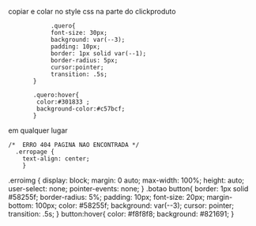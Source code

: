 copiar e colar no style css
na parte do clickproduto




                .quero{
                font-size: 30px;
                background: var(--3);
                padding: 10px;
                border: 1px solid var(--1);
                border-radius: 5px;
                cursor:pointer;
                transition: .5s;
           }

           .quero:hover{
            color:#301833 ;
            background-color:#c57bcf;
           }








em qualquer lugar





    /*  ERRO 404 PAGINA NAO ENCONTRADA */
      .erropage {
        text-align: center; 
        }
  .erroimg {
    display: block; 
    margin: 0 auto; 
    max-width: 100%; 
    height: auto; 
    user-select: none; 
    pointer-events: none;
  }
  .botao button{
    border: 1px solid #58255f;
    border-radius: 5%;
    padding: 10px;
    font-size: 20px;
    margin-bottom: 100px;
    color: #58255f;
    background: var(--3);
    cursor: pointer;
    transition: .5s;
    }
    button:hover{
        color: #f8f8f8;
        background: #821691;
    }
